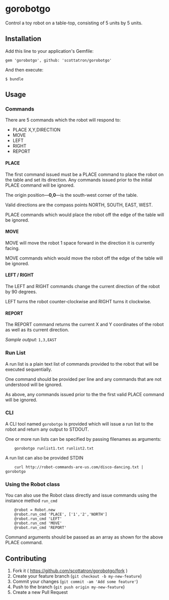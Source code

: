 # gorobotgo

Control a toy robot on a table-top, consisting of 5 units by 5 units.

## Installation

Add this line to your application's Gemfile:

    gem 'gorobotgo', github: 'scottatron/gorobotgo'

And then execute:

    $ bundle

## Usage

### Commands

There are 5 commands which the robot will respond to:

- PLACE X,Y,DIRECTION
- MOVE
- LEFT
- RIGHT
- REPORT

#### PLACE

The first command issued must be a PLACE command to place the robot on the table and set its direction. Any commands issued prior to the initial PLACE command will be ignored.

The origin position—**0,0**—is the south-west corner of the table.

Valid directions are the compass points NORTH, SOUTH, EAST, WEST.

PLACE commands which would place the robot off the edge of the table will be ignored.

#### MOVE

MOVE will move the robot 1 space forward in the direction it is currently facing.

MOVE commands which would move the robot off the edge of the table will be ignored.

#### LEFT / RIGHT

The LEFT and RIGHT commands change the current direction of the robot by 90 degrees. 

LEFT turns the robot counter-clockwise and RIGHT turns it clockwise.

#### REPORT

The REPORT command returns the current X and Y coordinates of the robot as well as its current direction.

_Sample output:_ `1,3,EAST`

### Run List

A run list is a plain text list of commands provided to the robot that will be executed sequentially.

One command should be provided per line and any commands that are not understood will be ignored.

As above, any commands issued prior to the the first valid PLACE command will be ignored.

### CLI

A CLI tool named `gorobotgo` is provided which will issue a run list to the robot and return any output to STDOUT.

One or more run lists can be specified by passing filenames as arguments:

		gorobotgo runlist1.txt runlist2.txt

A run list can also be provided STDIN

		curl http://robot-commands-are-us.com/disco-dancing.txt | gorobotgo

### Using the Robot class

You can also use the Robot class directly and issue commands using the instance method `run_cmd`

		@robot = Robot.new
		@robot.run_cmd 'PLACE', ['1','2','NORTH']
		@robot.run_cmd 'LEFT'
		@robot.run_cmd 'MOVE'
		@robot.run_cmd 'REPORT'

Command arguments should be passed as an array as shown for the above PLACE command.

## Contributing

1. Fork it ( https://github.com/scottatron/gorobotgo/fork )
2. Create your feature branch (`git checkout -b my-new-feature`)
3. Commit your changes (`git commit -am 'Add some feature'`)
4. Push to the branch (`git push origin my-new-feature`)
5. Create a new Pull Request
